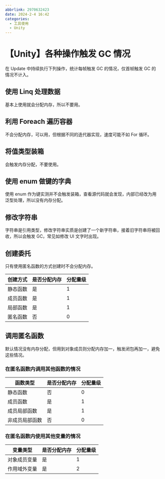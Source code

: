 ```yaml
---
abbrlink: 2970632423
date: 2024-2-4 16:42
categories:
  - 工具使用
  - Unity
---
```


# 【Unity】各种操作触发 GC 情况

在 Update 中持续执行下列操作，统计每帧触发 GC 的情况，仅首帧触发 GC 的情况不计入。

## 使用 Linq 处理数据

基本上使用就会分配内存，所以不要用。

## 利用 Foreach 遍历容器

不会分配内存，可以用，但根据不同的迭代器实现，速度可能不如 For 循环。

## 将值类型装箱

会触发内存分配，不要使用。

## 使用 enum 做键的字典

使用 enum 作为键实测并不会触发装箱，查看源代码就会发现，内部已经改为用泛型处理，所以没有内存分配。

## 修改字符串

字符串是引用类型，修改字符串实质是创建了一个新字符串，接着旧字符串将被回收，所以会触发 GC，常见如修改 UI 文字时出现。

## 创建委托

只有使用匿名函数的方式创建时不会分配内存。

| 创建方式 | 是否分配内存 | 分配量级 |
| -------- | ------------ | -------- |
| 静态函数 | 是           | 1        |
| 成员函数 | 是           | 1        |
| 局部函数 | 是           | 1        |
| 匿名函数 | 否           | 0        |

## 调用匿名函数

默认情况没有内存分配，但用到对象成员则分配内存加一，触发闭包再加一，避免这些情况。

### 在匿名函数内调用其他函数的情况

| 函数类型       | 是否分配内存 | 分配量级 |
| -------------- | ------------ | -------- |
| 静态函数       | 否           | 0        |
| 成员函数       | 是           | 1        |
| 成员局部函数   | 是           | 1        |
| 非成员局部函数 | 否           | 0        |

### 在匿名函数内使用其他变量的情况

| 变量类型     | 是否分配内存 | 分配量级 |
| ------------ | ------------ | -------- |
| 对象成员变量 | 是           | 1        |
| 作用域外变量 | 是           | 2        |
